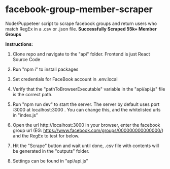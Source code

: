 # facebook-group-member-scraper

Node/Puppeteer script to scrape facebook groups and return users who match RegEx in a .csv or .json file. **Successfully Scraped 55k+ Member Groups**

**Instructions:**

1. Clone repo and navigate to the "api" folder. Frontend is just React Source Code

2. Run "npm i" to install packages

3. Set credentials for FaceBook account in .env.local

4. Verify that the "pathToBrowserExecutable" variable in the "api/api.js" file is the correct path.

5. Run "npm run dev" to start the server. The server by default uses port :3000 at localhost:3000 . You can change this, and the whitelisted urls in "index.js"

6. Open the url http://localhost:3000 in your browser, enter the facebook group url (EG: https://www.facebook.com/groups/000000000000000/) and the RegEx to test for below.

7. Hit the "Scrape" button and wait until done, .csv file with contents will be generated in the "outputs" folder.

8. Settings can be found in "api/api.js"

